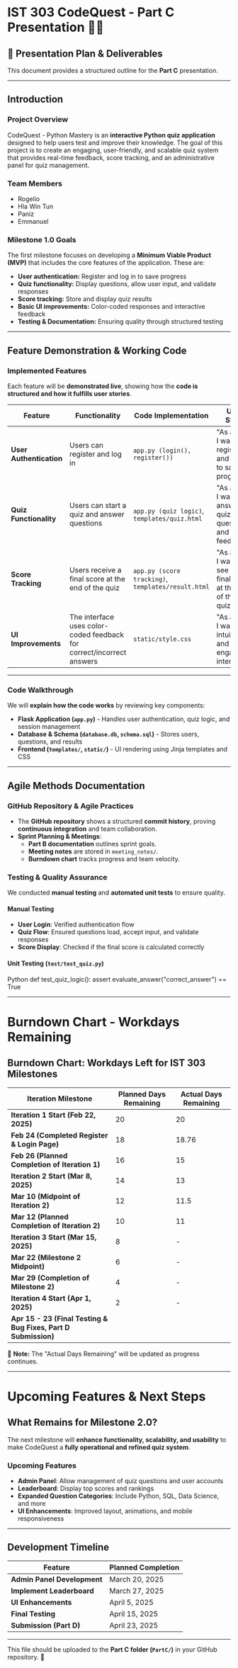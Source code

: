 # **IST 303 CodeQuest - Part C Presentation** 🚀🐍  

## 📌 **Presentation Plan & Deliverables**  

This document provides a structured outline for the **Part C** presentation.  

---

## **Introduction**  

### **Project Overview**
CodeQuest - Python Mastery is an **interactive Python quiz application** designed to help users test and improve their knowledge. The goal of this project is to create an engaging, user-friendly, and scalable quiz system that provides real-time feedback, score tracking, and an administrative panel for quiz management.

### **Team Members**
- Rogelio  
- Hla Win Tun  
- Paniz  
- Emmanuel  

### **Milestone 1.0 Goals**  
The first milestone focuses on developing a **Minimum Viable Product (MVP)** that includes the core features of the application. These are:  
- **User authentication:** Register and log in to save progress  
- **Quiz functionality:** Display questions, allow user input, and validate responses  
- **Score tracking:** Store and display quiz results  
- **Basic UI improvements:** Color-coded responses and interactive feedback  
- **Testing & Documentation:** Ensuring quality through structured testing  

---

## **Feature Demonstration & Working Code**  

### **Implemented Features**
Each feature will be **demonstrated live**, showing how the **code is structured and how it fulfills user stories**.

| **Feature** | **Functionality** | **Code Implementation** | **User Story** |
|------------|----------------|------------------|--------------|
| **User Authentication** | Users can register and log in | `app.py (login(), register())` | "As a user, I want to register and log in to save my progress." |
| **Quiz Functionality** | Users can start a quiz and answer questions | `app.py (quiz logic)`, `templates/quiz.html` | "As a user, I want to answer quiz questions and get feedback." |
| **Score Tracking** | Users receive a final score at the end of the quiz | `app.py (score tracking)`, `templates/result.html` | "As a user, I want to see my final score at the end of the quiz." |
| **UI Improvements** | The interface uses color-coded feedback for correct/incorrect answers | `static/style.css` | "As a user, I want an intuitive and engaging interface." |

---

### **Code Walkthrough**
We will **explain how the code works** by reviewing key components:
- **Flask Application (`app.py`)** - Handles user authentication, quiz logic, and session management  
- **Database & Schema (`database.db`, `schema.sql`)** - Stores users, questions, and results  
- **Frontend (`templates/`, `static/`)** - UI rendering using Jinja templates and CSS  

---

## **Agile Methods Documentation**  

### **GitHub Repository & Agile Practices**
- The **GitHub repository** shows a structured **commit history**, proving **continuous integration** and team collaboration.  
- **Sprint Planning & Meetings**:
  - **Part B documentation** outlines sprint goals.
  - **Meeting notes** are stored in `meeting_notes/`.
  - **Burndown chart** tracks progress and team velocity.  

### **Testing & Quality Assurance**
We conducted **manual testing** and **automated unit tests** to ensure quality.  

#### **Manual Testing**
- **User Login**: Verified authentication flow  
- **Quiz Flow**: Ensured questions load, accept input, and validate responses  
- **Score Display**: Checked if the final score is calculated correctly  

#### **Unit Testing (`test/test_quiz.py`)**
Python
def test_quiz_logic():
    assert evaluate_answer("correct_answer") == True

---

# **Burndown Chart - Workdays Remaining**  

## **Burndown Chart: Workdays Left for IST 303 Milestones**  

| **Iteration Milestone**                        | **Planned Days Remaining** | **Actual Days Remaining** |
|---------------------------------------------|------------------------|-----------------------|
| **Iteration 1 Start (Feb 22, 2025)**         | 20                     | 20                    |
| **Feb 24 (Completed Register & Login Page)** | 18                  | 18.76                 |
| **Feb 26 (Planned Completion of Iteration 1)** | 16                  | 15                    |
| **Iteration 2 Start (Mar 8, 2025)**          | 14                   | 13                    |
| **Mar 10 (Midpoint of Iteration 2)**         | 12                   | 11.5                     |
| **Mar 12 (Planned Completion of Iteration 2)** | 10                    | 11                    |
| **Iteration 3 Start (Mar 15, 2025)**         | 8                    | -                     |
| **Mar 22 (Milestone 2 Midpoint)**            | 6                     | -                     |
| **Mar 29 (Completion of Milestone 2)**       | 4                    | -                     |
| **Iteration 4 Start (Apr 1, 2025)**          | 2                   | -                     |
| **Apr 15 - 23 (Final Testing & Bug Fixes, Part D Submission)**       |                  | 

📌 **Note:** The "Actual Days Remaining" will be updated as progress continues.

---

# **Upcoming Features & Next Steps**  

## **What Remains for Milestone 2.0?**
The next milestone will **enhance functionality, scalability, and usability** to make CodeQuest a **fully operational and refined quiz system**.

### **Upcoming Features**
- **Admin Panel**: Allow management of quiz questions and user accounts  
- **Leaderboard**: Display top scores and rankings  
- **Expanded Question Categories**: Include Python, SQL, Data Science, and more  
- **UI Enhancements**: Improved layout, animations, and mobile responsiveness  

---

## **Development Timeline**  

| **Feature**                     | **Planned Completion** |
|----------------------------------|-----------------------|
| **Admin Panel Development**      | March 20, 2025       |
| **Implement Leaderboard**        | March 27, 2025       |
| **UI Enhancements**              | April 5, 2025        |
| **Final Testing**                | April 15, 2025       |
| **Submission (Part D)**          | April 23, 2025       |

---

This file should be uploaded to the **Part C folder (`PartC/`)** in your GitHub repository. 🚀  

